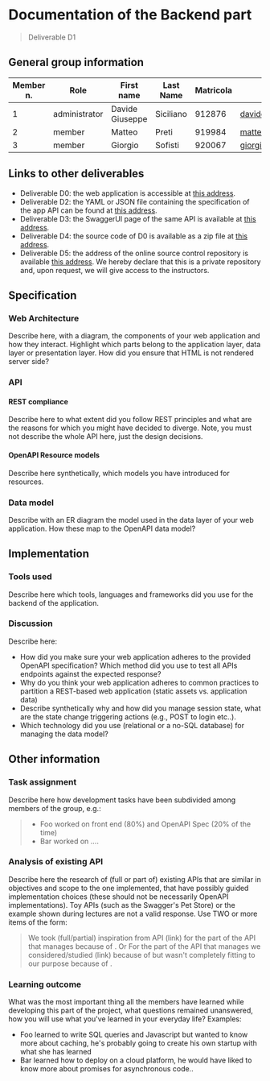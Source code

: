# Documentation of the Backend part
> Deliverable D1
## General group information
| Member n. | Role          | First name        | Last Name | Matricola | Email address                             |
|-----------|---------------|-------------------|-----------|-----------|-------------------------------------------|
| 1         | administrator | Davide Giuseppe   | Siciliano | 912876    | davidegiuseppe.siciliano@mail.polimi.it   |
| 2         | member        | Matteo            | Preti     | 919984    | matteo.preti@mail.polimi.it               |
| 3         | member        | Giorgio           | Sofisti   | 920067    | giorgio.sofisti@mail.polimi.it            |

## Links to other deliverables
- Deliverable D0: the web application is accessible at [this
address](https://hyp-preti-siciliano-sofisti.herokuapp.com/).
- Deliverable D2: the YAML or JSON file containing the specification
of the app API can be found at [this
address](https://hyp-preti-siciliano-sofisti.herokuapp.com/backend/spec.yaml).
- Deliverable D3: the SwaggerUI page of the same API is available at
[this address](https://example.com/backend/swaggerui).
- Deliverable D4: the source code of D0 is available as a zip file at
[this address](https://hyp-preti-siciliano-sofisti.herokuapp.com/backend/app.zip).
- Deliverable D5: the address of the online source control repository
is available [this address](https://github.com/davidesiciliano/Hypermedia-PretiSicilianoSofisti). We hereby
declare that this is a private repository and, upon request, we will
give access to the instructors.

## Specification
### Web Architecture
Describe here, with a diagram, the components of your web application
and how they interact. Highlight which parts belong to the application
layer, data layer or presentation layer. How did you ensure that HTML is
not rendered server side?
### API
#### REST compliance
Describe here to what extent did you follow REST principles and what are
the reasons for which you might have decided to diverge. Note, you must
not describe the whole API here, just the design decisions.
#### OpenAPI Resource models
Describe here synthetically, which models you have introduced for
resources.
### Data model
Describe with an ER diagram the model used in the data layer of your web
application. How these map to the OpenAPI data model?

## Implementation
### Tools used
Describe here which tools, languages and frameworks did you use for the
backend of the application.
### Discussion
Describe here:
- How did you make sure your web application adheres to the provided
OpenAPI specification? Which method did you use to test all APIs
endpoints against the expected response?
- Why do you think your web application adheres to common practices to
partition a REST-based web application (static assets vs.
application data)
- Describe synthetically why and how did you manage session state,
what are the state change triggering actions (e.g., POST to login
etc..).
- Which technology did you use (relational or a no-SQL database) for
managing the data model?

## Other information
### Task assignment
Describe here how development tasks have been subdivided among members
of the group, e.g.:
> - Foo worked on front end (80%) and OpenAPI Spec (20% of the time)
> - Bar worked on ....
### Analysis of existing API
Describe here the research of (full or part of) existing APIs that are similar
in objectives and scope to the one implemented, that have possibly guided
implementation choices (these should not be necessarily OpenAPI
implementations). Toy APIs (such as the Swagger's Pet Store) or the example
shown during lectures are not a valid response.
Use TWO or more items of the form:
> We took (full/partial) inspiration from API <XYZ>(link) for the part of the
> API that manages <ABC> because of <REASON>.
Or
> For the part of the API that manages <ABC> we considered/studied <XYZ>(link)
> because of <REASON> but wasn't completely fitting to our purpose because of
> <REASON>.
>
### Learning outcome
What was the most important thing all the members have learned while
developing this part of the project, what questions remained unanswered,
how you will use what you've learned in your everyday life?
Examples:
- Foo learned to write SQL queries and Javascript but wanted to know
more about caching, he's probably going to create his own startup
with what she has learned
- Bar learned how to deploy on a cloud platform, he would have liked
to know more about promises for asynchronous code..